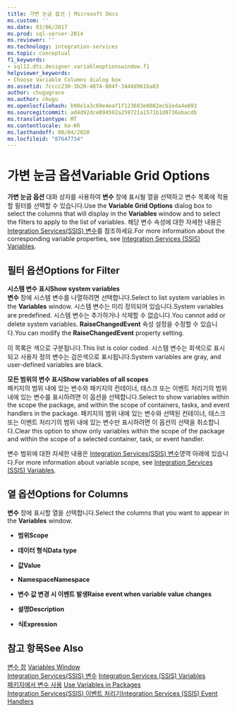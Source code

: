 ```yaml
---
title: 가변 눈금 옵션 | Microsoft Docs
ms.custom: ''
ms.date: 03/06/2017
ms.prod: sql-server-2014
ms.reviewer: ''
ms.technology: integration-services
ms.topic: conceptual
f1_keywords:
- sql12.dts.designer.variableoptionswindow.f1
helpviewer_keywords:
- Choose Variable Columns dialog box
ms.assetid: 7cccc230-3b20-4074-804f-3448d9616a83
author: chugugrace
ms.author: chugu
ms.openlocfilehash: b90e1a3c69e4eaf1f123603e0082ecb1eda4e893
ms.sourcegitcommit: ad4d92dce894592a259721a1571b1d8736abacdb
ms.translationtype: MT
ms.contentlocale: ko-KR
ms.lasthandoff: 08/04/2020
ms.locfileid: "87647734"
---
```

# <a name="variable-grid-options"></a><span data-ttu-id="cbe57-102">가변 눈금 옵션</span><span class="sxs-lookup"><span data-stu-id="cbe57-102">Variable Grid Options</span></span>
  <span data-ttu-id="cbe57-103">**가변 눈금 옵션** 대화 상자를 사용하여 **변수** 창에 표시될 열을 선택하고 변수 목록에 적용할 필터를 선택할 수 있습니다.</span><span class="sxs-lookup"><span data-stu-id="cbe57-103">Use the **Variable Grid Options** dialog box to select the columns that will display in the **Variables** window and to select the filters to apply to the list of variables.</span></span> <span data-ttu-id="cbe57-104">해당 변수 속성에 대한 자세한 내용은 [Integration Services&#40;SSIS&#41; 변수](integration-services-ssis-variables.md)를 참조하세요.</span><span class="sxs-lookup"><span data-stu-id="cbe57-104">For more information about the corresponding variable properties, see [Integration Services &#40;SSIS&#41; Variables](integration-services-ssis-variables.md).</span></span>  
  
## <a name="options-for-filter"></a><span data-ttu-id="cbe57-105">필터 옵션</span><span class="sxs-lookup"><span data-stu-id="cbe57-105">Options for Filter</span></span>  
 <span data-ttu-id="cbe57-106">**시스템 변수 표시**</span><span class="sxs-lookup"><span data-stu-id="cbe57-106">**Show system variables**</span></span>  
 <span data-ttu-id="cbe57-107">**변수** 창에 시스템 변수를 나열하려면 선택합니다.</span><span class="sxs-lookup"><span data-stu-id="cbe57-107">Select to list system variables in the **Variables** window.</span></span> <span data-ttu-id="cbe57-108">시스템 변수는 미리 정의되어 있습니다.</span><span class="sxs-lookup"><span data-stu-id="cbe57-108">System variables are predefined.</span></span> <span data-ttu-id="cbe57-109">시스템 변수는 추가하거나 삭제할 수 없습니다.</span><span class="sxs-lookup"><span data-stu-id="cbe57-109">You cannot add or delete system variables.</span></span> <span data-ttu-id="cbe57-110">**RaiseChangedEvent** 속성 설정을 수정할 수 있습니다.</span><span class="sxs-lookup"><span data-stu-id="cbe57-110">You can modify the **RaiseChangedEvent** property setting.</span></span>  
  
 <span data-ttu-id="cbe57-111">이 목록은 색으로 구분됩니다.</span><span class="sxs-lookup"><span data-stu-id="cbe57-111">This list is color coded.</span></span> <span data-ttu-id="cbe57-112">시스템 변수는 회색으로 표시되고 사용자 정의 변수는 검은색으로 표시됩니다.</span><span class="sxs-lookup"><span data-stu-id="cbe57-112">System variables are gray, and user-defined variables are black.</span></span>  
  
 <span data-ttu-id="cbe57-113">**모든 범위의 변수 표시**</span><span class="sxs-lookup"><span data-stu-id="cbe57-113">**Show variables of all scopes**</span></span>  
 <span data-ttu-id="cbe57-114">패키지의 범위 내에 있는 변수와 패키지의 컨테이너, 태스크 또는 이벤트 처리기의 범위 내에 있는 변수를 표시하려면 이 옵션을 선택합니다.</span><span class="sxs-lookup"><span data-stu-id="cbe57-114">Select to show variables within the scope the package, and within the scope of containers, tasks, and event handlers in the package.</span></span> <span data-ttu-id="cbe57-115">패키지의 범위 내에 있는 변수와 선택된 컨테이너, 태스크 또는 이벤트 처리기의 범위 내에 있는 변수만 표시하려면 이 옵션의 선택을 취소합니다.</span><span class="sxs-lookup"><span data-stu-id="cbe57-115">Clear this option to show only variables within the scope of the package and within the scope of a selected container, task, or event handler.</span></span>  
  
 <span data-ttu-id="cbe57-116">변수 범위에 대한 자세한 내용은 [Integration Services&#40;SSIS&#41; 변수](integration-services-ssis-variables.md)영역 아래에 있습니다.</span><span class="sxs-lookup"><span data-stu-id="cbe57-116">For more information about variable scope, see [Integration Services &#40;SSIS&#41; Variables](integration-services-ssis-variables.md).</span></span>  
  
## <a name="options-for-columns"></a><span data-ttu-id="cbe57-117">열 옵션</span><span class="sxs-lookup"><span data-stu-id="cbe57-117">Options for Columns</span></span>  
 <span data-ttu-id="cbe57-118">**변수** 창에 표시할 열을 선택합니다.</span><span class="sxs-lookup"><span data-stu-id="cbe57-118">Select the columns that you want to appear in the **Variables** window.</span></span>  
  
-   <span data-ttu-id="cbe57-119">**범위**</span><span class="sxs-lookup"><span data-stu-id="cbe57-119">**Scope**</span></span>  
  
-   <span data-ttu-id="cbe57-120">**데이터 형식**</span><span class="sxs-lookup"><span data-stu-id="cbe57-120">**Data type**</span></span>  
  
-   <span data-ttu-id="cbe57-121">**값**</span><span class="sxs-lookup"><span data-stu-id="cbe57-121">**Value**</span></span>  
  
-   <span data-ttu-id="cbe57-122">**Namespace**</span><span class="sxs-lookup"><span data-stu-id="cbe57-122">**Namespace**</span></span>  
  
-   <span data-ttu-id="cbe57-123">**변수 값 변경 시 이벤트 발생**</span><span class="sxs-lookup"><span data-stu-id="cbe57-123">**Raise event when variable value changes**</span></span>  
  
-   <span data-ttu-id="cbe57-124">**설명**</span><span class="sxs-lookup"><span data-stu-id="cbe57-124">**Description**</span></span>  
  
-   <span data-ttu-id="cbe57-125">**식**</span><span class="sxs-lookup"><span data-stu-id="cbe57-125">**Expression**</span></span>  
  
## <a name="see-also"></a><span data-ttu-id="cbe57-126">참고 항목</span><span class="sxs-lookup"><span data-stu-id="cbe57-126">See Also</span></span>  
 <span data-ttu-id="cbe57-127">[변수 창](../../2014/integration-services/variables-window.md) </span><span class="sxs-lookup"><span data-stu-id="cbe57-127">[Variables Window](../../2014/integration-services/variables-window.md) </span></span>  
 <span data-ttu-id="cbe57-128">[Integration Services&#40;SSIS&#41; 변수](integration-services-ssis-variables.md) </span><span class="sxs-lookup"><span data-stu-id="cbe57-128">[Integration Services &#40;SSIS&#41; Variables](integration-services-ssis-variables.md) </span></span>  
 <span data-ttu-id="cbe57-129">[패키지에서 변수 사용](../../2014/integration-services/use-variables-in-packages.md) </span><span class="sxs-lookup"><span data-stu-id="cbe57-129">[Use Variables in Packages](../../2014/integration-services/use-variables-in-packages.md) </span></span>  
 [<span data-ttu-id="cbe57-130">Integration Services&#40;SSIS&#41; 이벤트 처리기</span><span class="sxs-lookup"><span data-stu-id="cbe57-130">Integration Services &#40;SSIS&#41; Event Handlers</span></span>](integration-services-ssis-event-handlers.md)  
  
  
